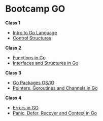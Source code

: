 # Bootcamp GO
<strong>Class 1</strong>
<ul>
  <li><a href="https://github.com/JuanDRojasC/Bootcamp-GO/tree/master/C1-GoBases-TM">Intro to Go Language</a></li>
  <li><a href="https://github.com/JuanDRojasC/Bootcamp-GO/tree/master/C1-GoBases-TT">Control Structures</a></li>
</ul>
<strong>Class 2</strong>
<ul>
  <li><a href="https://github.com/JuanDRojasC/Bootcamp-GO/tree/master/C2-GoBases-TM">Functions in Go</a></li>
  <li><a href="https://github.com/JuanDRojasC/Bootcamp-GO/tree/master/C2-GoBases-TT">Interfaces and Structures in Go</a></li>
</ul>
<strong>Class 3</strong>
<ul>
  <li><a href="https://github.com/JuanDRojasC/Bootcamp-GO/tree/master/C3-GoBases-TM">Go Packages OS/IO</a></li>
  <li><a href="https://github.com/JuanDRojasC/Bootcamp-GO/tree/master/C3-GoBases-TT">Pointers, Goroutines and Channels in Go</a></li>
</ul>
<strong>Class 4</strong>
<ul>
  <li><a href="https://github.com/JuanDRojasC/Bootcamp-GO/tree/master/C4-GoBases-TM">Errors in GO</a></li>
  <li><a href="https://github.com/JuanDRojasC/Bootcamp-GO/tree/master/C4-GoBases-TT">Panic, Defer, Recover and Context in Go</a></li>
</ul>
